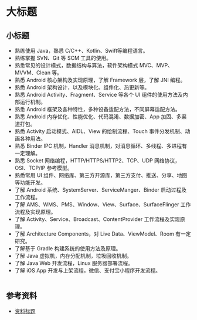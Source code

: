 # 大标题

## 小标题

- 熟练使用 Java，熟悉 C/C++、Kotlin、Swift等编程语言。
- 熟练掌握 SVN、Git 等 SCM 工具的使用。
- 熟悉常见的设计模式，数据结构与算法，软件架构模式 MVC、MVP、MVVM、Clean 等。
- 熟悉 Android 核心架构及实现原理，了解 Framework 层，了解 JNI 编程。
- 熟悉 Android 架构设计，以及模块化、组件化、热更新等。
- 熟悉 Android Activity、Fragment、Service 等各个 UI 组件的使用方法及内部运行机制。
- 熟悉 Android 框架及各种特性，多种设备适配方法，不同屏幕适配方法。
- 熟悉 Android 内存优化、性能优化、代码混淆、数据加密、App 加固、多渠道打包。
- 熟悉 Activity 启动模式、AIDL、View 的绘制流程、Touch 事件分发机制、动画各种用法。
- 熟悉 Binder IPC 机制，Handler 消息机制，对消息循环、多线程、多进程有一定理解。
- 熟悉 Socket 网络编程，HTTP/HTTPS/HTTP2、TCP、UDP 网络协议，OSI、TCP/IP 参考模型。
- 熟悉常用 UI 组件、网络库、第三方开源库，第三方支付、推送、分享、地图等功能开发。
- 了解 Android 系统、SystemServer、ServiceManger、Binder 启动过程及工作流程。
- 了解 AMS、WMS、PMS、Window、View、Surface、SurfaceFlinger 工作流程及实现原理。
- 了解 Activity、Service、Broadcast、ContentProvider 工作流程及实现原理。
- 了解 Architecture Components，对 Live Data、ViewModel、Room 有一定研究。
- 了解基于 Gradle 构建系统的使用方法及原理。
- 了解 Java 虚拟机，内存分配机制，垃圾回收机制。
- 了解 Java Web 开发流程，Linux 服务器部署流程。
- 了解 iOS App 开发与上架流程，微信、支付宝小程序开发流程。

<img src="https://github.com/jeanboydev/Android-ReadTheFuckingSourceCode/blob/master/resources/images/xxx/xxx.png" alt=""/>

## 参考资料

- [资料标题](http://www.baidu.com)


